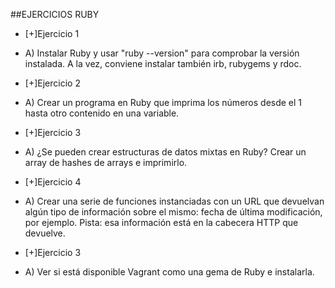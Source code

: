 ##EJERCICIOS RUBY

* [+]Ejercicio 1
 - A) Instalar Ruby y usar "ruby --version" para comprobar la versión instalada. A la vez, conviene instalar también irb, rubygems y rdoc.


* [+]Ejercicio 2
 - A) Crear un programa en Ruby que imprima los números desde el 1 hasta otro contenido en una variable.

* [+]Ejercicio 3
 - A) ¿Se pueden crear estructuras de datos mixtas en Ruby? Crear un array de hashes de arrays e imprimirlo.

* [+]Ejercicio 4
 - A) Crear una serie de funciones instanciadas con un URL que devuelvan algún tipo de información sobre el mismo: fecha de última modificación, por ejemplo. Pista: esa información está en la cabecera HTTP que devuelve.

* [+]Ejercicio 3
 - A) Ver si está disponible Vagrant como una gema de Ruby e instalarla.
